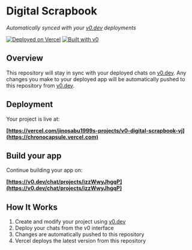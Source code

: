 # Digital Scrapbook 

*Automatically synced with your [v0.dev](https://v0.dev) deployments*

[![Deployed on Vercel](https://img.shields.io/badge/Deployed%20on-Vercel-black?style=for-the-badge&logo=vercel)](https://vercel.com/jinosabu1999s-projects/v0-digital-scrapbook-vj)
[![Built with v0](https://img.shields.io/badge/Built%20with-v0.dev-black?style=for-the-badge)](https://v0.dev/chat/projects/izzWwyJhgqP)

## Overview

This repository will stay in sync with your deployed chats on [v0.dev](https://v0.dev).
Any changes you make to your deployed app will be automatically pushed to this repository from [v0.dev](https://v0.dev).

## Deployment

Your project is live at:

**[https://vercel.com/jinosabu1999s-projects/v0-digital-scrapbook-vj](https://chronocapsule.vercel.com)**

## Build your app

Continue building your app on:

**[https://v0.dev/chat/projects/izzWwyJhgqP](https://v0.dev/chat/projects/izzWwyJhgqP)**

## How It Works

1. Create and modify your project using [v0.dev](https://v0.dev)
2. Deploy your chats from the v0 interface
3. Changes are automatically pushed to this repository
4. Vercel deploys the latest version from this repository
